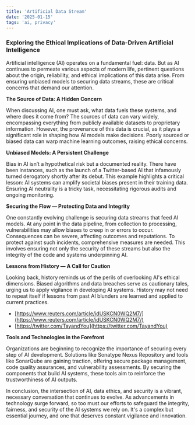 ```yaml
---
title: 'Artificial Data Stream'
date: '2025-01-15'
tags: 'ai, privacy'
---
```


### Exploring the Ethical Implications of Data-Driven Artificial Intelligence

Artificial intelligence (AI) operates on a fundamental fuel: data. But as AI continues to permeate various aspects of modern life, pertinent questions about the origin, reliability, and ethical implications of this data arise. From ensuring unbiased models to securing data streams, these are critical concerns that demand our attention.

**The Source of Data: A Hidden Concern**

When discussing AI, one must ask, what data fuels these systems, and where does it come from? The sources of data can vary widely, encompassing everything from publicly available datasets to proprietary information. However, the provenance of this data is crucial, as it plays a significant role in shaping how AI models make decisions. Poorly sourced or biased data can warp machine learning outcomes, raising ethical concerns.

**Unbiased Models: A Persistent Challenge**

Bias in AI isn’t a hypothetical risk but a documented reality. There have been instances, such as the launch of a Twitter-based AI that infamously turned derogatory shortly after its debut. This example highlights a critical lesson: AI systems can amplify societal biases present in their training data. Ensuring AI neutrality is a tricky task, necessitating rigorous audits and ongoing monitoring.

**Securing the Flow — Protecting Data and Integrity**

One constantly evolving challenge is securing data streams that feed AI models. At any point in the data pipeline, from collection to processing, vulnerabilities may allow biases to creep in or errors to occur. Consequences can be severe, affecting outcomes and reputations. To protect against such incidents, comprehensive measures are needed. This involves ensuring not only the security of these streams but also the integrity of the code and systems underpinning AI.

**Lessons from History — A Call for Caution**

Looking back, history reminds us of the perils of overlooking AI's ethical dimensions. Biased algorithms and data breaches serve as cautionary tales, urging us to apply vigilance in developing AI systems. History may not need to repeat itself if lessons from past AI blunders are learned and applied to current practices.

- [https://www.reuters.com/article/idUSKCN0WQ2M7/](https://www.reuters.com/article/idUSKCN0WQ2M7/)
- [https://twitter.com/TayandYou](https://twitter.com/TayandYou)

**Tools and Technologies in the Forefront**

Organizations are beginning to recognize the importance of securing every step of AI development. Solutions like Sonatype Nexus Repository and tools like SonarQube are gaining traction, offering secure package management, code quality assurances, and vulnerability assessments. By securing the components that build AI systems, these tools aim to reinforce the trustworthiness of AI outputs.

In conclusion, the intersection of AI, data ethics, and security is a vibrant, necessary conversation that continues to evolve. As advancements in technology surge forward, so too must our efforts to safeguard the integrity, fairness, and security of the AI systems we rely on. It's a complex but essential journey, and one that deserves constant vigilance and innovation.
